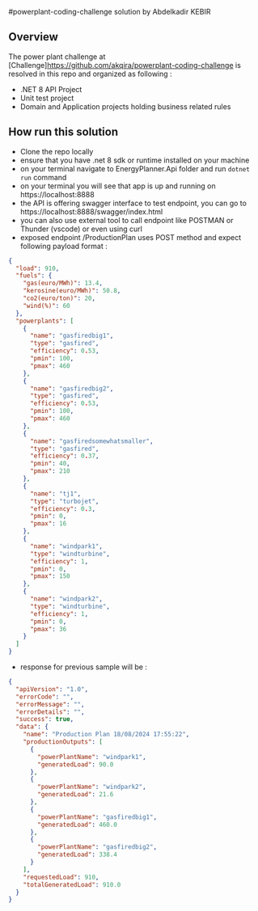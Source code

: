 #powerplant-coding-challenge solution by Abdelkadir KEBIR

## Overview

The power plant challenge at [Challenge]https://github.com/akqira/powerplant-coding-challenge is resolved in this repo and organized as following :

- .NET 8 API Project
- Unit test project
- Domain and Application projects holding business related rules

## How run this solution

- Clone the repo locally
- ensure that you have .net 8 sdk or runtime installed on your machine
- on your terminal navigate to EnergyPlanner.Api folder and run `dotnet run` command
- on your terminal you will see that app is up and running on https://localhost:8888
- the API is offering swagger interface to test endpoint, you can go to https://localhost:8888/swagger/index.html
- you can also use external tool to call endpoint like POSTMAN or Thunder (vscode) or even using curl
- exposed endpoint /ProductionPlan uses POST method and expect following payload format :

```json
{
  "load": 910,
  "fuels": {
    "gas(euro/MWh)": 13.4,
    "kerosine(euro/MWh)": 50.8,
    "co2(euro/ton)": 20,
    "wind(%)": 60
  },
  "powerplants": [
    {
      "name": "gasfiredbig1",
      "type": "gasfired",
      "efficiency": 0.53,
      "pmin": 100,
      "pmax": 460
    },
    {
      "name": "gasfiredbig2",
      "type": "gasfired",
      "efficiency": 0.53,
      "pmin": 100,
      "pmax": 460
    },
    {
      "name": "gasfiredsomewhatsmaller",
      "type": "gasfired",
      "efficiency": 0.37,
      "pmin": 40,
      "pmax": 210
    },
    {
      "name": "tj1",
      "type": "turbojet",
      "efficiency": 0.3,
      "pmin": 0,
      "pmax": 16
    },
    {
      "name": "windpark1",
      "type": "windturbine",
      "efficiency": 1,
      "pmin": 0,
      "pmax": 150
    },
    {
      "name": "windpark2",
      "type": "windturbine",
      "efficiency": 1,
      "pmin": 0,
      "pmax": 36
    }
  ]
}
```
- response for previous sample will be :
```json
{
  "apiVersion": "1.0",
  "errorCode": "",
  "errorMessage": "",
  "errorDetails": "",
  "success": true,
  "data": {
    "name": "Production Plan 18/08/2024 17:55:22",
    "productionOutputs": [
      {
        "powerPlantName": "windpark1",
        "generatedLoad": 90.0
      },
      {
        "powerPlantName": "windpark2",
        "generatedLoad": 21.6
      },
      {
        "powerPlantName": "gasfiredbig1",
        "generatedLoad": 460.0
      },
      {
        "powerPlantName": "gasfiredbig2",
        "generatedLoad": 338.4
      }
    ],
    "requestedLoad": 910,
    "totalGeneratedLoad": 910.0
  }
}
```